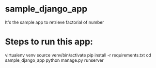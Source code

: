 # sample_django_app
It's the sample app to retrieve factorial of number

Steps to run this app:
======================
virtualenv venv
source venv/bin/activate
pip install -r requirements.txt
cd sample_django_app
python manage.py runserver

